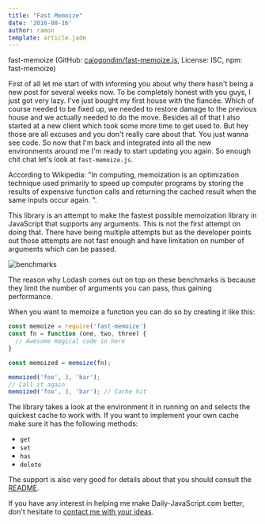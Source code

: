 ```yaml
---
title: "Fast Memoize"
date: '2016-08-16'
author: ramon
template: article.jade
---
```

fast-memoize (GitHub: [caiogondim/fast-memoize.js](https://github.com/caiogondim/fast-memoize.js), License: ISC, npm: fast-memoize)

First of all let me start of with informing you about why there hasn't being a new post for several weeks now.
To be completely honest with you guys, I just got very lazy.
I've just bought my first house with the fiancée. Which of course needed to be fixed up, we needed to restore damage to the previous house and we actually needed to do the move. Besides all of that I also started at a new client which took some more time to get used to. But hey those are all excuses and you don't really care about that. You just wanna see code. So now that I'm back and integrated into all the new environments around me I'm ready to start updating you again. So enough chit chat let's look at `fast-memoize.js`.

According to Wikipedia: "In computing, memoization is an optimization technique used primarily to speed up computer programs by storing the results of expensive function calls and returning the cached result when the same inputs occur again. ".

This library is an attempt to make the fastest possible memoization library in JavaScript that supports any arguments. This is not the first attempt on doing that. There have being multiple attempts but as the developer points out those attempts are not fast enough and have limitation on number of arguments which can be passed.

![benchmarks](https://camo.githubusercontent.com/296969d6a36da6df8b79ed4fe4f50f9d5b528cd6/687474703a2f2f7261776769742e636f6d2f6361696f676f6e64696d2f666173742d6d656d6f697a652f6d61737465722f696d672f62656e63686d61726b2d63686172742e706e67)

The reason why Lodash comes out on top on these benchmarks is because they limit the number of arguments you can pass, thus gaining performance.

When you want to memoize a function you can do so by creating it like this:

```javascript
const memoize = require('fast-memoize')
const fn = function (one, two, three) {
  // Awesome magical code in here
}

const memoized = memoize(fn);

memoized('foo', 3, 'bar');
// Call it again
memoized('foo', 3, 'bar'); // Cache hit
```
The library takes a look at the environment it in running on and selects the quickest cache to work with.
If you want to implement your own cache make sure it has the following methods:

- `get`
- `set`
- `has`
- `delete`

The support is also very good for details about that you should consult the [README](https://github.com/caiogondim/fast-memoize.js/).

If you have any interest in helping me make Daily-JavaScript.com better, don't hesitate to <a href="mailto:daily-javascript@ra-ge.net">contact me with your ideas</a>.
